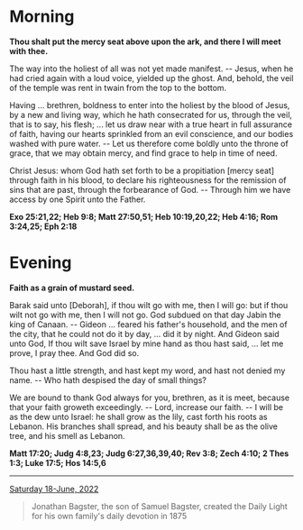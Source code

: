 # Morning

**Thou shalt put the mercy seat above upon the ark, and there I will meet with thee.**
 
The way into the holiest of all was not yet made manifest. -- Jesus, when he had cried again with a loud voice, yielded up the ghost. And, behold, the veil of the temple was rent in twain from the top to the bottom.
 
Having ... brethren, boldness to enter into the holiest by the blood of Jesus, by a new and living way, which he hath consecrated for us, through the veil, that is to say, his flesh; ... let us draw near with a true heart in full assurance of faith, having our hearts sprinkled from an evil conscience, and our bodies washed with pure water. -- Let us therefore come boldly unto the throne of grace, that we may obtain mercy, and find grace to help in time of need.
 
Christ Jesus: whom God hath set forth to be a propitiation [mercy seat] through faith in his blood, to declare his righteousness for the remission of sins that are past, through the forbearance of God. -- Through him we have access by one Spirit unto the Father.  

**Exo 25:21,22; Heb 9:8; Matt 27:50,51; Heb 10:19,20,22; Heb 4:16; Rom 3:24,25; Eph 2:18**

# Evening

**Faith as a grain of mustard seed.**
 
Barak said unto [Deborah], if thou wilt go with me, then I will go: but if thou wilt not go with me, then I will not go. God subdued on that day Jabin the king of Canaan. -- Gideon ... feared his father's household, and the men of the city, that he could not do it by day, ... did it by night. And Gideon said unto God, If thou wilt save Israel by mine hand as thou hast said, ... let me prove, I pray thee. And God did so.
 
Thou hast a little strength, and hast kept my word, and hast not denied my name. -- Who hath despised the day of small things?
 
We are bound to thank God always for you, brethren, as it is meet, because that your faith groweth exceedingly. -- Lord, increase our faith. -- I will be as the dew unto Israel: he shall grow as the lily, cast forth his roots as Lebanon. His branches shall spread, and his beauty shall be as the olive tree, and his smell as Lebanon.  

**Matt 17:20; Judg 4:8,23; Judg 6:27,36,39,40; Rev 3:8; Zech 4:10; 2 Thes 1:3; Luke 17:5; Hos 14:5,6**

---

[Saturday 18-June, 2022](https://t.me/s/daily_light)

> Jonathan Bagster, the son of Samuel Bagster, created the Daily Light for his own family's daily devotion in 1875

